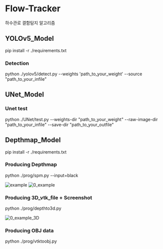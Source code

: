 # Flow-Tracker
하수관로 결함탐지 알고리즘

## YOLOv5_Model
pip install -r ./requirements.txt
### Detection
python ./yolov5/detect.py --weights 'path_to_your_weight' --source "path_to_your_infile"

## UNet_Model 
### Unet test
python ./UNet/test.py --weights-dir "path_to_your_weight" --raw-image-dir "path_to_your_infile" --save-dir "path_to_your_outfile"

## Depthmap_Model
pip install -r ./requirements.txt
### Producing Depthmap
python ./prog/spm.py --input=black

![example](https://user-images.githubusercontent.com/65105801/137611561-6ec31484-beb0-402b-b36e-6df63420ede3.jpg)
![0_example](https://user-images.githubusercontent.com/65105801/137611566-e53e7a94-c58f-4b2d-a8a6-f1c163adf1f7.jpg)

### Producing 3D_vtk_file + Screenshot
python ./prog/depthto3d.py

![0_example_3D](https://user-images.githubusercontent.com/65105801/137611569-02c01bea-c391-412c-8dd9-91fcea2c30e9.png)

### Producing OBJ data
python ./prog/vtktoobj.py
